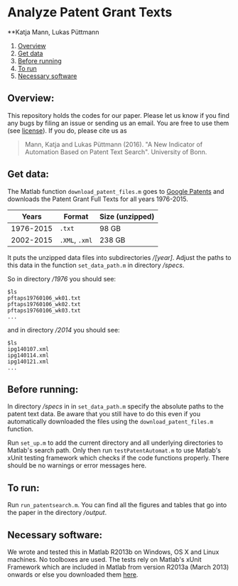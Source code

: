 Analyze Patent Grant Texts
===========================================================
**Katja Mann, Lukas Püttmann

1. [Overview](https://github.com/lpuettmann/patent-automat#overview)
2. [Get data](https://github.com/lpuettmann/patent-automat#get-data)
3. [Before running](https://github.com/lpuettmann/patent-automat#before-running)
4. [To run](https://github.com/lpuettmann/patent-automat#to-run)
5. [Necessary software](https://github.com/lpuettmann/patent-automat#necessary-software)

Overview:
---------------------------
This repository holds the codes for our paper. Please let us know if you find any bugs by filing an issue or sending us an email. You are free to use them (see [license](https://github.com/lpuettmann/patent-automat/blob/master/LICENSE.md)). If you do, please cite us as

> Mann, Katja and Lukas Püttmann (2016). "A New Indicator of Automation Based on Patent Text Search". University of Bonn.

Get data:
---------------------------
The Matlab function `download_patent_files.m` goes to [Google Patents](http://www.google.com/googlebooks/uspto-patents-grants-text.html) and downloads the Patent Grant Full Texts for all years 1976-2015. 

| Years  | Format | Size (unzipped) | 
| ------------- | ------------- | ------------- |
| 1976-2015  | `.txt` | 98 GB |
| 2002-2015  | `.XML`, `.xml` | 238 GB |

It puts the unzipped data files into subdirectories */[year]*. Adjust the paths to this data in the function `set_data_path.m` in directory */specs*.

So in directory */1976* you should see:
```
$ls
pftaps19760106_wk01.txt
pftaps19760106_wk02.txt
pftaps19760106_wk03.txt
...
```
and in directory */2014* you should see:
```
$ls
ipg140107.xml
ipg140114.xml
ipg140121.xml
...
```

Before running:
---------------------------
In directory */specs* in in `set_data_path.m` specify the absolute paths to the patent text data. Be aware that you still have to do this even if you automatically downloaded the files using the `download_patent_files.m` function. 

Run `set_up.m` to add the current directory and all underlying directories to Matlab's search path. Only then run `testPatentAutomat.m` to use Matlab's xUnit testing framework which checks if the code functions properly. There should be no warnings or error messages here.

To run:
---------------------------
Run `run_patentsearch.m`. You can find all the figures and tables that go into the paper in the directory */output*.

Necessary software:
---------------------------
We wrote and tested this in Matlab R2013b on Windows, OS X and Linux machines. No toolboxes are used. The tests rely on Matlab's xUnit Framework which are included in Matlab from version R2013a (March 2013) onwards or else you downloaded them [here](http://de.mathworks.com/matlabcentral/fileexchange/22846-matlab-xunit-test-framework).
